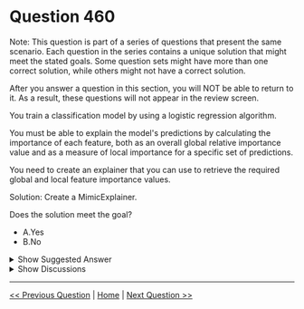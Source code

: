 # Question 460

Note: This question is part of a series of questions that present the same scenario. Each question in the series contains a unique solution that might meet the stated goals. Some question sets might have more than one correct solution, while others might not have a correct solution.

After you answer a question in this section, you will NOT be able to return to it. As a result, these questions will not appear in the review screen.

You train a classification model by using a logistic regression algorithm.

You must be able to explain the model's predictions by calculating the importance of each feature, both as an overall global relative importance value and as a measure of local importance for a specific set of predictions.

You need to create an explainer that you can use to retrieve the required global and local feature importance values.

Solution: Create a MimicExplainer.

Does the solution meet the goal?

* A.Yes
* B.No

<details>
  <summary>Show Suggested Answer</summary>

  <strong>A</strong><br>

</details>

<details>
  <summary>Show Discussions</summary>

<blockquote><p><strong>OlivierM</strong> <code>(Mon 10 May 2021 13:47)</code> - <em>Upvotes: 36</em></p><p>Is this correct? The documentation explicitly says that PFIExplainer is the only explainer that does not support local importance</p></blockquote>
<blockquote><p><strong>chevyli</strong> <code>(Wed 08 Mar 2023 04:17)</code> - <em>Upvotes: 2</em></p><p>The solution is incorrect, nor its explanation</p></blockquote>
<blockquote><p><strong>shivaborusu</strong> <code>(Sat 15 May 2021 14:00)</code> - <em>Upvotes: 20</em></p><p>The answer is NO, there is no local explainer for PFI</p></blockquote>
<blockquote><p><strong>evangelist</strong> <code>(Mon 18 Nov 2024 04:08)</code> - <em>Upvotes: 1</em></p><p>How MimicExplainer works
MimicExplainer works by training a simple, interpretable model (such as linear regression, decision trees, etc.) to mimic the behavior of the original complex model. The core idea of ​​this method is:

Train a new model so that its output is as close as possible to the output of the original model.
Use this new model to explain the original model because the new model itself is easy to interpret.</p></blockquote>
<blockquote><p><strong>deyoz</strong> <code>(Thu 08 Aug 2024 00:50)</code> - <em>Upvotes: 1</em></p><p>I think answer is No because, a mimic explainer is used to help interpret decisions made my black box models such as ANN. The one in this case is logistic regression, which isn&#x27;t  considered blackbox. However, i am not sure why Mimic explainer cannot bed used in logistic regression?</p></blockquote>
<blockquote><p><strong>Beauterham</strong> <code>(Sat 15 Jun 2024 12:49)</code> - <em>Upvotes: 1</em></p><p>Answer is No
 You can pass global and local but only return 1 value. 

Parameters
explanation_types
list[str]
Required
A list of strings representing types of explanations desired. Currently, &#x27;global&#x27; and &#x27;local&#x27; are supported. Both may be passed in at once; only one explanation will be returned.
https://learn.microsoft.com/en-us/python/api/azureml-interpret/azureml.interpret.mimic_wrapper.mimicwrapper?view=azure-ml-py</p></blockquote>
<blockquote><p><strong>VuTon2025</strong> <code>(Fri 03 Nov 2023 15:34)</code> - <em>Upvotes: 1</em></p><p>NO. The solution is  PIPEExplainer does not support local. Ref:
  https://learn.microsoft.com/en-us/training/modules/explain-machine-learning-models-with-azure-machine-learning/3-explainers</p></blockquote>
<blockquote><p><strong>phdykd</strong> <code>(Thu 24 Aug 2023 00:43)</code> - <em>Upvotes: 1</em></p><p>A  Yes</p></blockquote>
<blockquote><p><strong>therealola</strong> <code>(Sun 18 Dec 2022 02:51)</code> - <em>Upvotes: 2</em></p><p>On exam 18-06-22</p></blockquote>
<blockquote><p><strong>synapse</strong> <code>(Tue 13 Sep 2022 04:57)</code> - <em>Upvotes: 2</em></p><p>PFIExplainer is the only explainer that does not support local importance</p></blockquote>
<blockquote><p><strong>TheCyanideLancer</strong> <code>(Sat 16 Jul 2022 05:03)</code> - <em>Upvotes: 1</em></p><p>The Question is 

Solution: Create a MimicExplainer.
Does the solution meet the goal?

Ans should be NO as PFIE does not support local feature importance</p></blockquote>
<blockquote><p><strong>dija123</strong> <code>(Tue 14 Jun 2022 17:32)</code> - <em>Upvotes: 6</em></p><p>The answer should be Yes for Mimicexplainer.</p></blockquote>
<blockquote><p><strong>JTWang</strong> <code>(Mon 24 Apr 2023 08:39)</code> - <em>Upvotes: 1</em></p><p>Only PFIeplainer can&#x27;t support local.</p></blockquote>
<blockquote><p><strong>thhvancouver</strong> <code>(Mon 31 Jan 2022 18:07)</code> - <em>Upvotes: 8</em></p><p>Examtopic: The comments for PFIExplainer is switched with that of Mimicexplainer...</p></blockquote>
<blockquote><p><strong>Geezee999</strong> <code>(Wed 02 Nov 2022 00:17)</code> - <em>Upvotes: 3</em></p><p>Thank you for clarifying this for me as I was almost confused</p></blockquote>
<blockquote><p><strong>VJPrakash</strong> <code>(Fri 28 Jan 2022 18:11)</code> - <em>Upvotes: 16</em></p><p>The answer should be YES.
The question is - does the solution(Create a Mimicexplainer work). 
Based on the documentation - both Mimic and tabular explainer will be able to explain global and local, feature importance

https://docs.microsoft.com/en-us/learn/modules/explain-machine-learning-models-with-azure-machine-learning/3-explainers</p></blockquote>
<blockquote><p><strong>Moshekwa</strong> <code>(Mon 31 Jan 2022 00:02)</code> - <em>Upvotes: 2</em></p><p>According to the documentation A is the answer</p></blockquote>
<blockquote><p><strong>YipingRuan</strong> <code>(Tue 25 Jan 2022 06:00)</code> - <em>Upvotes: 2</em></p><p>The question is??
Solution: Create a MimicExplainer.
Does the solution meet the goal?</p></blockquote>
<blockquote><p><strong>azurecert2021</strong> <code>(Sun 26 Dec 2021 19:39)</code> - <em>Upvotes: 4</em></p><p>answer should be No
Permutation Feature Importance (PFI) model explainer canonly be used to explain how strongly the features contribute to the prediction at the dataset level, itdoesn’t support evaluation of local importances.
Mimic Explainer can be used for interpreting both the global andlocal importance of features,
Tabular Explainer can be used for interpreting both the globaland local importance of features</p></blockquote>
<blockquote><p><strong>iamnagesh</strong> <code>(Fri 17 Dec 2021 11:18)</code> - <em>Upvotes: 2</em></p><p>https://docs.microsoft.com/en-us/learn/modules/explain-machine-learning-models-with-azure-machine-learning/3-explainers</p></blockquote>
<blockquote><p><strong>hachascloud</strong> <code>(Sat 31 Jul 2021 16:22)</code> - <em>Upvotes: 3</em></p><p>Anseer is NO. answers for this scenario are inverted</p></blockquote>

</details>

---

[<< Previous Question](question_459.md) | [Home](/index.md) | [Next Question >>](question_461.md)
